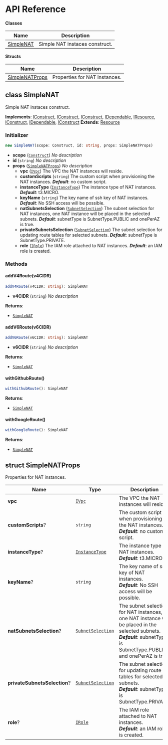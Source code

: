 # API Reference

**Classes**

Name|Description
----|-----------
[SimpleNAT](#cdk-construct-simple-nat-simplenat)|Simple NAT instaces construct.


**Structs**

Name|Description
----|-----------
[SimpleNATProps](#cdk-construct-simple-nat-simplenatprops)|Properties for NAT instances.



## class SimpleNAT  <a id="cdk-construct-simple-nat-simplenat"></a>

Simple NAT instaces construct.

__Implements__: [IConstruct](#constructs-iconstruct), [IConstruct](#aws-cdk-core-iconstruct), [IConstruct](#constructs-iconstruct), [IDependable](#aws-cdk-core-idependable), [IResource](#aws-cdk-core-iresource), [IConstruct](#constructs-iconstruct), [IDependable](#aws-cdk-core-idependable), [IConstruct](#aws-cdk-core-iconstruct)
__Extends__: [Resource](#aws-cdk-core-resource)

### Initializer




```ts
new SimpleNAT(scope: Construct, id: string, props: SimpleNATProps)
```

* **scope** (<code>[Construct](#constructs-construct)</code>)  *No description*
* **id** (<code>string</code>)  *No description*
* **props** (<code>[SimpleNATProps](#cdk-construct-simple-nat-simplenatprops)</code>)  *No description*
  * **vpc** (<code>[IVpc](#aws-cdk-aws-ec2-ivpc)</code>)  The VPC the NAT instances will reside. 
  * **customScripts** (<code>string</code>)  The custom script when provisioning the NAT instances. __*Default*__: no custom script.
  * **instanceType** (<code>[InstanceType](#aws-cdk-aws-ec2-instancetype)</code>)  The instance type of NAT instances. __*Default*__: t3.MICRO.
  * **keyName** (<code>string</code>)  The key name of ssh key of NAT instances. __*Default*__: No SSH access will be possible.
  * **natSubnetsSelection** (<code>[SubnetSelection](#aws-cdk-aws-ec2-subnetselection)</code>)  The subnet selection for NAT instances, one NAT instance will be placed in the selected subnets. __*Default*__: subnetType is SubnetType.PUBLIC and onePerAZ is true.
  * **privateSubnetsSelection** (<code>[SubnetSelection](#aws-cdk-aws-ec2-subnetselection)</code>)  The subnet selection for updating route tables for selected subnets. __*Default*__: subnetType is SubnetType.PRIVATE.
  * **role** (<code>[IRole](#aws-cdk-aws-iam-irole)</code>)  The IAM role attached to NAT instances. __*Default*__: an IAM role is created.


### Methods


#### addV4Route(v4CIDR) <a id="cdk-construct-simple-nat-simplenat-addv4route"></a>



```ts
addV4Route(v4CIDR: string): SimpleNAT
```

* **v4CIDR** (<code>string</code>)  *No description*

__Returns__:
* <code>[SimpleNAT](#cdk-construct-simple-nat-simplenat)</code>

#### addV6Route(v6CIDR) <a id="cdk-construct-simple-nat-simplenat-addv6route"></a>



```ts
addV6Route(v6CIDR: string): SimpleNAT
```

* **v6CIDR** (<code>string</code>)  *No description*

__Returns__:
* <code>[SimpleNAT](#cdk-construct-simple-nat-simplenat)</code>

#### withGithubRoute() <a id="cdk-construct-simple-nat-simplenat-withgithubroute"></a>



```ts
withGithubRoute(): SimpleNAT
```


__Returns__:
* <code>[SimpleNAT](#cdk-construct-simple-nat-simplenat)</code>

#### withGoogleRoute() <a id="cdk-construct-simple-nat-simplenat-withgoogleroute"></a>



```ts
withGoogleRoute(): SimpleNAT
```


__Returns__:
* <code>[SimpleNAT](#cdk-construct-simple-nat-simplenat)</code>



## struct SimpleNATProps  <a id="cdk-construct-simple-nat-simplenatprops"></a>


Properties for NAT instances.



Name | Type | Description 
-----|------|-------------
**vpc** | <code>[IVpc](#aws-cdk-aws-ec2-ivpc)</code> | The VPC the NAT instances will reside.
**customScripts**? | <code>string</code> | The custom script when provisioning the NAT instances.<br/>__*Default*__: no custom script.
**instanceType**? | <code>[InstanceType](#aws-cdk-aws-ec2-instancetype)</code> | The instance type of NAT instances.<br/>__*Default*__: t3.MICRO.
**keyName**? | <code>string</code> | The key name of ssh key of NAT instances.<br/>__*Default*__: No SSH access will be possible.
**natSubnetsSelection**? | <code>[SubnetSelection](#aws-cdk-aws-ec2-subnetselection)</code> | The subnet selection for NAT instances, one NAT instance will be placed in the selected subnets.<br/>__*Default*__: subnetType is SubnetType.PUBLIC and onePerAZ is true.
**privateSubnetsSelection**? | <code>[SubnetSelection](#aws-cdk-aws-ec2-subnetselection)</code> | The subnet selection for updating route tables for selected subnets.<br/>__*Default*__: subnetType is SubnetType.PRIVATE.
**role**? | <code>[IRole](#aws-cdk-aws-iam-irole)</code> | The IAM role attached to NAT instances.<br/>__*Default*__: an IAM role is created.



